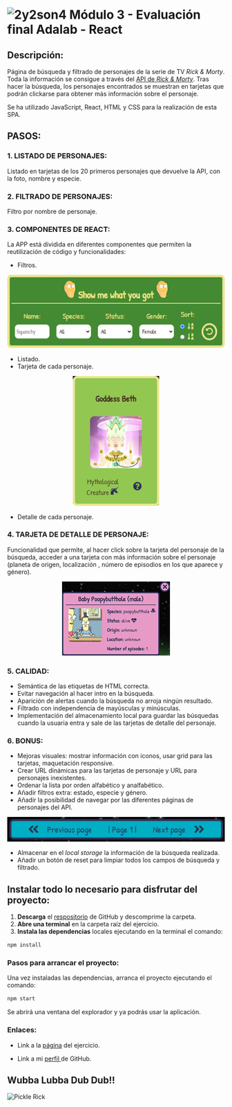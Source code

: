 # ![2y2son4](./src/images/favicon2.ico) **Módulo 3 - Evaluación final Adalab - React**

## **Descripción:**

Página de búsqueda y filtrado de personajes de la serie de TV _Rick & Morty_. Toda la información se consigue a través del [API de _Rick & Morty_](https://rickandmortyapi.com/). Tras hacer la búsqueda, los personajes encontrados se muestran en tarjetas que podrán clickarse para obtener más información sobre el personaje.

Se ha utilizado JavaScript, React, HTML y CSS para la realización de esta SPA.

## PASOS:

### 1. **LISTADO DE PERSONAJES:**

Listado en tarjetas de los 20 primeros personajes que devuelve la API, con la foto, nombre y especie.

### 2. **FILTRADO DE PERSONAJES:**

Filtro por nombre de personaje.

### 3. **COMPONENTES DE REACT:**

La APP está dividida en diferentes componentes que permiten la reutilización de código y funcionalidades:

- Filtros.
<p align="center">
<img src="./src/images/readme/search_desktop.png">
</p>

- Listado.
- Tarjeta de cada personaje.

<p align="center">
<img src="./src/images/readme/card_desktop.png">
</p>

- Detalle de cada personaje.

### 4. **TARJETA DE DETALLE DE PERSONAJE:**

Funcionalidad que permite, al hacer click sobre la tarjeta del personaje de la búsqueda, acceder a una tarjeta con más información sobre el personaje (planeta de origen, localización , número de episodios en los que aparece y género).

<p align="center">
<img src="./src/images/readme/detail_card_desktop.png">
</p>

### 5. **CALIDAD:**

- Semántica de las etiquetas de HTML correcta.
- Evitar navegación al hacer intro en la búsqueda.
- Aparición de alertas cuando la búsqueda no arroja ningún resultado.
- Filtrado con independencia de mayúsculas y minúsculas.
- Implementación del almacenamiento local para guardar las búsquedas cuando la usuaria entra y sale de las tarjetas de detalle del personaje.

### 6. **BONUS:**

- Mejoras visuales: mostrar información con iconos, usar grid para las tarjetas, maquetación responsive.
- Crear URL dinámicas para las tarjetas de personaje y URL para personajes inexistentes.
- Ordenar la lista por orden alfabético y analfabético.
- Añadir filtros extra: estado, especie y género.
- Añadir la posibilidad de navegar por las diferentes páginas de personajes del API.

<p align="center">
<img src="./src/images/readme/nav.gif">
</p>

- Almacenar en el _local storage_ la información de la búsqueda realizada.
- Añadir un botón de reset para limpiar todos los campos de búsqueda y filtrado.

## Instalar todo lo necesario para disfrutar del proyecto:

1. **Descarga** el [respositorio](https://github.com/Adalab/modulo-3-evaluacion-final-2y2son4.git) de GitHub y descomprime la carpeta.
2. **Abre una terminal** en la carpeta raíz del ejercicio.
3. **Instala las dependencias** locales ejecutando en la terminal el comando:

```bash
npm install
```

### Pasos para arrancar el proyecto:

Una vez instaladas las dependencias, arranca el proyecto ejecutando el comando:

```bash
npm start
```

Se abrirá una ventana del explorador y ya podrás usar la aplicación.

### **Enlaces:**

- Link a la [página](https://beta.adalab.es/modulo-3-evaluacion-final-2y2son4/) del ejercicio.

- Link a mi [perfil ](https://github.com/2y2son4)de GitHub.

## **Wubba Lubba Dub Dub!!**

![Pickle Rick](./public/favicon.ico)
